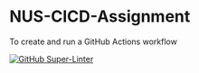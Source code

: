 # NUS-CICD-Assignment
To create and run a GitHub Actions workflow

[![GitHub Super-Linter](https://github.com/KenrickFong/NUS-CICD-Assignment/workflows/Lint%20Code%20Base/badge.svg)](https://github.com/marketplace/actions/super-linter)


